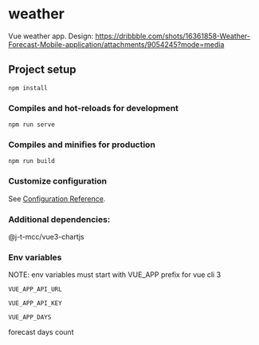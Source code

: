 # weather
Vue weather app.
Design:
https://dribbble.com/shots/16361858-Weather-Forecast-Mobile-application/attachments/9054245?mode=media

## Project setup
```
npm install
```

### Compiles and hot-reloads for development
```
npm run serve
```

### Compiles and minifies for production
```
npm run build
```

### Customize configuration
See [Configuration Reference](https://cli.vuejs.org/config/).

### Additional dependencies:
@j-t-mcc/vue3-chartjs

### Env variables
NOTE: env variables must start with VUE_APP prefix for vue cli 3

```
VUE_APP_API_URL
```
```
VUE_APP_API_KEY
```
```
VUE_APP_DAYS
```
forecast days count

